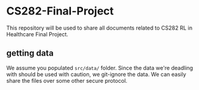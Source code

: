 # CS282-Final-Project
This repository will be used to share all documents related to CS282 RL in Healthcare Final Project.

## getting data
We assume you populated `src/data/` folder. Since the data we're deadling with should be used with caution, we git-ignore the data. We can easily share the files over some other secure protocol.

